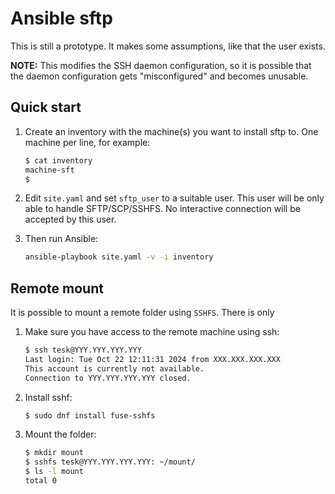 # Ansible sftp

This is still a prototype. It makes some assumptions, like that the user exists.

**NOTE:** This modifies the SSH daemon configuration, so it is possible that the daemon configuration gets "misconfigured" and becomes unusable.

## Quick start

1. Create an inventory with the machine(s) you want to install sftp to. One machine per line, for example:

    ```sh
    $ cat inventory
    machine-sft
    $
    ```

1. Edit `site.yaml` and set `sftp_user` to a suitable user. This user will be only able to handle SFTP/SCP/SSHFS. No interactive connection will be accepted by this user. 

1. Then run Ansible:

    ```sh
    ansible-playbook site.yaml -v -i inventory
    ```
    
## Remote mount

It is possible to mount a remote folder using `SSHFS`. There is only 

1. Make sure you have access to the remote machine using ssh:

    ```sh
    $ ssh tesk@YYY.YYY.YYY.YYY
    Last login: Tue Oct 22 12:11:31 2024 from XXX.XXX.XXX.XXX
    This account is currently not available.
    Connection to YYY.YYY.YYY.YYY closed.
    ```

1. Install sshf:

   ```sh
   $ sudo dnf install fuse-sshfs
   ```

1. Mount the folder:

   ```sh
   $ mkdir mount
   $ sshfs tesk@YYY.YYY.YYY.YYY: ~/mount/
   $ ls -l mount
   total 0
   ```
